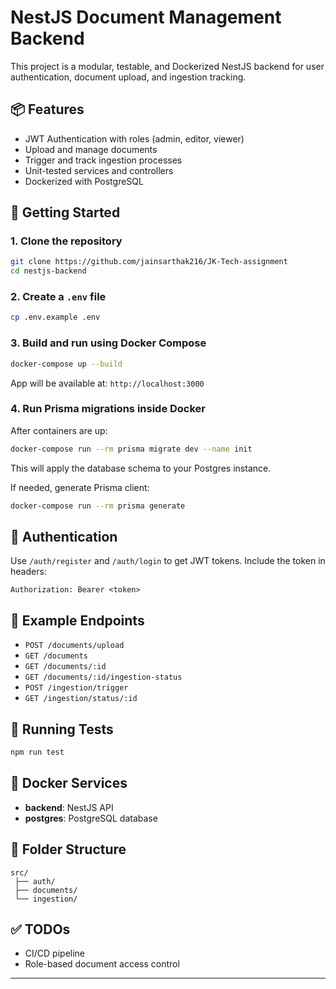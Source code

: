 # NestJS Document Management Backend

This project is a modular, testable, and Dockerized NestJS backend for user authentication, document upload, and ingestion tracking.

## 📦 Features
- JWT Authentication with roles (admin, editor, viewer)
- Upload and manage documents
- Trigger and track ingestion processes
- Unit-tested services and controllers
- Dockerized with PostgreSQL

## 🚀 Getting Started

### 1. Clone the repository
```bash
git clone https://github.com/jainsarthak216/JK-Tech-assignment
cd nestjs-backend
```

### 2. Create a `.env` file
```bash
cp .env.example .env
```

### 3. Build and run using Docker Compose
```bash
docker-compose up --build
```

App will be available at: `http://localhost:3000`

### 4. Run Prisma migrations inside Docker
After containers are up:

```bash
docker-compose run --rm prisma migrate dev --name init
```
This will apply the database schema to your Postgres instance.

If needed, generate Prisma client:

```bash
docker-compose run --rm prisma generate
```

## 🔐 Authentication
Use `/auth/register` and `/auth/login` to get JWT tokens. Include the token in headers:
```http
Authorization: Bearer <token>
```

## 📄 Example Endpoints
- `POST /documents/upload`
- `GET /documents`
- `GET /documents/:id`
- `GET /documents/:id/ingestion-status`
- `POST /ingestion/trigger`
- `GET /ingestion/status/:id`

## 🧪 Running Tests
```bash
npm run test
```

## 🐳 Docker Services
- **backend**: NestJS API
- **postgres**: PostgreSQL database

## 📁 Folder Structure
```
src/
 ├── auth/
 ├── documents/
 └── ingestion/
```

## ✅ TODOs
- CI/CD pipeline
- Role-based document access control

---
